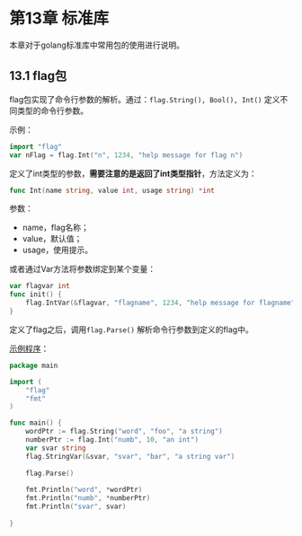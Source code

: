 #  第13章 标准库

本章对于golang标准库中常用包的使用进行说明。

## 13.1 flag包
flag包实现了命令行参数的解析。通过：```flag.String(), Bool(), Int()``` 定义不同类型的命令行参数。

示例：

```go
import "flag"
var nFlag = flag.Int("n", 1234, "help message for flag n")
```

定义了int类型的参数，**需要注意的是返回了int类型指针**，方法定义为：

```go
func Int(name string, value int, usage string) *int
```

参数：

- name，flag名称；
- value，默认值；
- usage，使用提示。

或者通过Var方法将参数绑定到某个变量：

```go
var flagvar int
func init() {
	flag.IntVar(&flagvar, "flagname", 1234, "help message for flagname")
}
```

定义了flag之后，调用```flag.Parse()``` 解析命令行参数到定义的flag中。

[示例程序](flag_example.go)：

```go
package main

import (
    "flag"
    "fmt"
)

func main() {
    wordPtr := flag.String("word", "foo", "a string")
    numberPtr := flag.Int("numb", 10, "an int")
    var svar string
    flag.StringVar(&svar, "svar", "bar", "a string var")
    
    flag.Parse()
    
    fmt.Println("word", *wordPtr)
    fmt.Println("numb", *numberPtr)
    fmt.Println("svar", svar)
    
}
```

 

